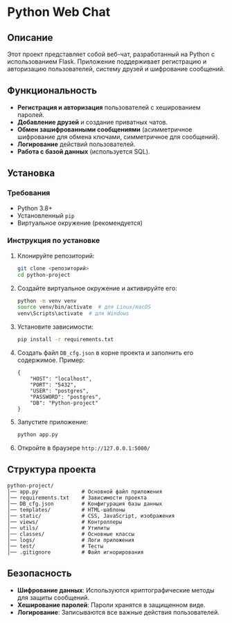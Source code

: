 # Python Web Chat

## Описание
Этот проект представляет собой веб-чат, разработанный на Python с использованием Flask. Приложение поддерживает регистрацию и авторизацию пользователей, систему друзей и шифрование сообщений.

## Функциональность
- **Регистрация и авторизация** пользователей с хешированием паролей.
- **Добавление друзей** и создание приватных чатов.
- **Обмен зашифрованными сообщениями** (асимметричное шифрование для обмена ключами, симметричное для сообщений).
- **Логирование** действий пользователей.
- **Работа с базой данных** (используется SQL).

## Установка
### Требования
- Python 3.8+
- Установленный `pip`
- Виртуальное окружение (рекомендуется)

### Инструкция по установке
1. Клонируйте репозиторий:
   ```sh
   git clone <репозиторий>
   cd python-project
   ```
2. Создайте виртуальное окружение и активируйте его:
   ```sh
   python -m venv venv
   source venv/bin/activate  # для Linux/macOS
   venv\Scripts\activate  # для Windows
   ```
3. Установите зависимости:
   ```sh
   pip install -r requirements.txt
   ```
4. Создать файл `DB_cfg.json` в корне проекта и заполнить его содержимое.
	Пример:
	```
	{
		"HOST": "localhost",
		"PORT": "5432",
		"USER": "postgres",
		"PASSWORD": "postgres",
		"DB": "Python-project"
	}
5. Запустите приложение:
   ```sh
   python app.py
   ```
6. Откройте в браузере `http://127.0.0.1:5000/`

## Структура проекта
```
python-project/
│── app.py              # Основной файл приложения
│── requirements.txt    # Зависимости проекта
│── DB_cfg.json         # Конфигурация базы данных
│── templates/          # HTML-шаблоны
│── static/             # CSS, JavaScript, изображения
│── views/              # Контроллеры
│── utils/              # Утилиты
│── classes/            # Основные классы
│── logs/               # Логи приложения
│── test/               # Тесты
│── .gitignore          # Файл игнорирования
```

## Безопасность
- **Шифрование данных**: Используются криптографические методы для защиты сообщений.
- **Хеширование паролей**: Пароли хранятся в защищенном виде.
- **Логирование**: Записываются все важные действия пользователей.
